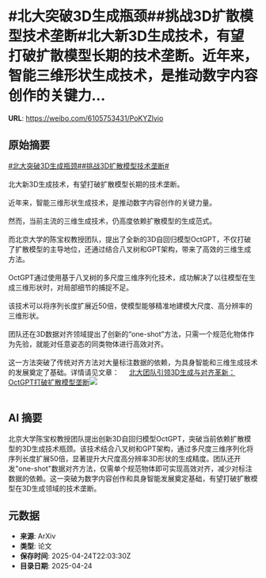 # #北大突破3D生成瓶颈##挑战3D扩散模型技术垄断#北大新3D生成技术，有望打破扩散模型长期的技术垄断。近年来，智能三维形状生成技术，是推动数字内容创作的关键力...

**URL**: https://weibo.com/6105753431/PoKYZlvio

## 原始摘要

<a href="https://m.weibo.cn/search?containerid=231522type%3D1%26t%3D10%26q%3D%23%E5%8C%97%E5%A4%A7%E7%AA%81%E7%A0%B43D%E7%94%9F%E6%88%90%E7%93%B6%E9%A2%88%23&amp;extparam=%23%E5%8C%97%E5%A4%A7%E7%AA%81%E7%A0%B43D%E7%94%9F%E6%88%90%E7%93%B6%E9%A2%88%23" data-hide=""><span class="surl-text">#北大突破3D生成瓶颈#</span></a><a href="https://m.weibo.cn/search?containerid=231522type%3D1%26t%3D10%26q%3D%23%E6%8C%91%E6%88%983D%E6%89%A9%E6%95%A3%E6%A8%A1%E5%9E%8B%E6%8A%80%E6%9C%AF%E5%9E%84%E6%96%AD%23&amp;extparam=%23%E6%8C%91%E6%88%983D%E6%89%A9%E6%95%A3%E6%A8%A1%E5%9E%8B%E6%8A%80%E6%9C%AF%E5%9E%84%E6%96%AD%23" data-hide=""><span class="surl-text">#挑战3D扩散模型技术垄断#</span></a><br><br>北大新3D生成技术，有望打破扩散模型长期的技术垄断。<br><br>近年来，智能三维形状生成技术，是推动数字内容创作的关键力量。<br><br>然而，当前主流的三维生成技术，仍高度依赖扩散模型的生成范式。<br><br>而北京大学的陈宝权教授团队，提出了全新的3D自回归模型OctGPT，不仅打破了扩散模型的主导地位，还通过结合八叉树和GPT架构，带来了高效的三维生成方法。<br><br>OctGPT通过使用基于八叉树的多尺度三维序列化技术，成功解决了以往模型在生成三维形状时，对局部细节的捕捉不足。<br><br>该技术可以将序列长度扩展近50倍，使模型能够精准地建模大尺度、高分辨率的三维形状。<br><br>团队还在3D数据对齐领域提出了创新的“one-shot”方法，只需一个规范化物体作为先验，就能对任意姿态的同类物体进行高效对齐。<br><br>这一方法突破了传统对齐方法对大量标注数据的依赖，为具身智能和三维生成技术的发展奠定了基础。详情请见文章： <a href="https://weibo.com/ttarticle/p/show?id=2309405159004778135683" data-hide=""><span class="url-icon"><img style="width: 1rem;height: 1rem" src="https://h5.sinaimg.cn/upload/2015/09/25/3/timeline_card_small_article_default.png" referrerpolicy="no-referrer"></span><span class="surl-text">北大团队引领3D生成与对齐革新：OctGPT打破扩散模型垄断</span></a><img style="" src="https://tvax3.sinaimg.cn/large/006Fd7o3gy1i0s0meu72dj30ka0bf0tp.jpg" referrerpolicy="no-referrer"><br><br>

## AI 摘要

北京大学陈宝权教授团队提出创新3D自回归模型OctGPT，突破当前依赖扩散模型的3D生成技术瓶颈。该技术结合八叉树和GPT架构，通过多尺度三维序列化将序列长度扩展50倍，显著提升大尺度高分辨率3D形状的生成精度。团队还开发"one-shot"数据对齐方法，仅需单个规范物体即可实现高效对齐，减少对标注数据的依赖。这一突破为数字内容创作和具身智能发展奠定基础，有望打破扩散模型在3D生成领域的技术垄断。

## 元数据

- **来源**: ArXiv
- **类型**: 论文
- **保存时间**: 2025-04-24T22:03:30Z
- **目录日期**: 2025-04-24
